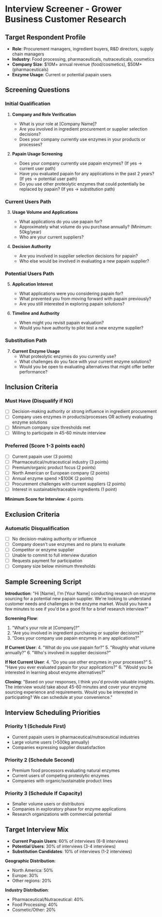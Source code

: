 # Interview Screener - Grower Business Customer Research

## Target Respondent Profile
- **Role**: Procurement managers, ingredient buyers, R&D directors, supply chain managers
- **Industry**: Food processing, pharmaceuticals, nutraceuticals, cosmetics
- **Company Size**: $10M+ annual revenue (food/cosmetics), $50M+ (pharmaceuticals)
- **Enzyme Usage**: Current or potential papain users

## Screening Questions

### Initial Qualification
1. **Company and Role Verification**
   - What is your role at [Company Name]?
   - Are you involved in ingredient procurement or supplier selection decisions?
   - Does your company currently use enzymes in your products or processes?

2. **Papain Usage Screening**
   - Does your company currently use papain enzymes? (If yes → current user path)
   - Have you evaluated papain for any applications in the past 2 years? (If yes → potential user path)
   - Do you use other proteolytic enzymes that could potentially be replaced by papain? (If yes → substitution path)

### Current Users Path
3. **Usage Volume and Applications**
   - What applications do you use papain for?
   - Approximately what volume do you purchase annually? (Minimum: 50kg/year)
   - Who are your current suppliers?

4. **Decision Authority**
   - Are you involved in supplier selection decisions for papain?
   - Who else would be involved in evaluating a new papain supplier?

### Potential Users Path
5. **Application Interest**
   - What applications were you considering papain for?
   - What prevented you from moving forward with papain previously?
   - Are you still interested in exploring papain solutions?

6. **Timeline and Authority**
   - When might you revisit papain evaluation?
   - Would you have authority to pilot test a new enzyme supplier?

### Substitution Path
7. **Current Enzyme Usage**
   - What proteolytic enzymes do you currently use?
   - What challenges do you face with your current enzyme solutions?
   - Would you be open to evaluating alternatives that might offer better performance?

## Inclusion Criteria

### Must Have (Disqualify if NO)
- [ ] Decision-making authority or strong influence in ingredient procurement
- [ ] Company uses enzymes in products/processes OR actively evaluating enzyme solutions
- [ ] Minimum company size thresholds met
- [ ] Willing to participate in 45-60 minute interview

### Preferred (Score 1-3 points each)
- [ ] Current papain user (3 points)
- [ ] Pharmaceutical/nutraceutical industry (3 points)  
- [ ] Premium/organic product focus (2 points)
- [ ] North American or European company (2 points)
- [ ] Annual enzyme spend >$100K (2 points)
- [ ] Procurement challenges with current suppliers (2 points)
- [ ] Interest in sustainable/traceable ingredients (1 point)

**Minimum Score for Interview**: 4 points

## Exclusion Criteria

### Automatic Disqualification
- [ ] No decision-making authority or influence
- [ ] Company doesn't use enzymes and no plans to evaluate
- [ ] Competitor or enzyme supplier
- [ ] Unable to commit to full interview duration
- [ ] Requests payment for participation
- [ ] Company size below minimum thresholds

## Sample Screening Script

**Introduction**:
"Hi [Name], I'm [Your Name] conducting research on enzyme sourcing for a potential new papain supplier. We're looking to understand customer needs and challenges in the enzyme market. Would you have a few minutes to see if you'd be a good fit for a brief research interview?"

**Screening Flow**:
1. "What's your role at [Company]?"
2. "Are you involved in ingredient purchasing or supplier decisions?"
3. "Does your company use papain enzymes in any applications?"

**If Current User**:
4. "What do you use papain for?"
5. "Roughly what volume annually?"
6. "Who's involved in supplier decisions?"

**If Not Current User**:
4. "Do you use other enzymes in your processes?"
5. "Have you ever evaluated papain for your applications?"
6. "Would you be interested in learning about enzyme alternatives?"

**Closing**:
"Based on your responses, I think you'd provide valuable insights. The interview would take about 45-60 minutes and cover your enzyme sourcing experience and requirements. Would you be interested in participating? We can schedule at your convenience."

## Interview Scheduling Priorities

### Priority 1 (Schedule First)
- Current papain users in pharmaceutical/nutraceutical industries
- Large volume users (>500kg annually)
- Companies expressing supplier dissatisfaction

### Priority 2 (Schedule Second)  
- Premium food processors evaluating natural enzymes
- Current users of competing proteolytic enzymes
- Companies with organic/sustainable product lines

### Priority 3 (Schedule If Capacity)
- Smaller volume users or distributors
- Companies in exploratory phase for enzyme applications
- Research organizations with commercial potential

## Target Interview Mix
- **Current Papain Users**: 60% of interviews (6-8 interviews)
- **Potential Users**: 30% of interviews (3-4 interviews)  
- **Substitution Candidates**: 10% of interviews (1-2 interviews)

**Geographic Distribution**:
- North America: 50%
- Europe: 30%
- Other regions: 20%

**Industry Distribution**:
- Pharmaceutical/Nutraceutical: 40%
- Food Processing: 40%
- Cosmetic/Other: 20%
